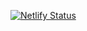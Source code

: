 [![Netlify Status](https://api.netlify.com/api/v1/badges/d302c5f8-bf6f-445d-bac2-5fe29e011997/deploy-status)](https://app.netlify.com/sites/finveda/deploys)
